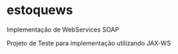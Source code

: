 # estoquews
Implementação de WebServices SOAP

Projeto de Teste para implementação utilizando JAX-WS
